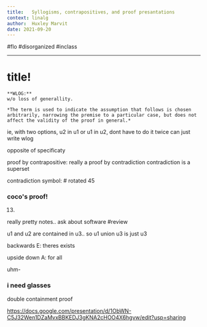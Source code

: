 ```yaml
---
title:   Syllogisms, contrapositives, and proof presantations
context: linalg
author:  Huxley Marvit
date: 2021-09-20
---
```


#flo  #disorganized #inclass 

***

# title!

```ad-def
**WLOG:** 
w/o loss of generallity.

*The term is used to indicate the assumption that follows is chosen arbitrarily, narrowing the premise to a particular case, but does not affect the validity of the proof in general.*

```

ie, with two options, u2 in u1 or u1 in u2, dont have to do it twice can just write wlog

opposite of specificaty

proof by contrapositive: really a proof by contradiction
contradiction is a superset


contradiction symbol: # rotated 45 

### coco's proof!
13.

really pretty notes.. ask about software #review

u1 and u2 are contained in u3.. so u1 union u3 is just u3


backwards E: theres exists

upside down A: for all

uhm- 

### i need glasses


double containment proof

https://docs.google.com/presentation/d/1ObWN-C5J32Wen1DZaMvxBBKEDJ3gKNA2cHOO4X6hgvw/edit?usp=sharing































